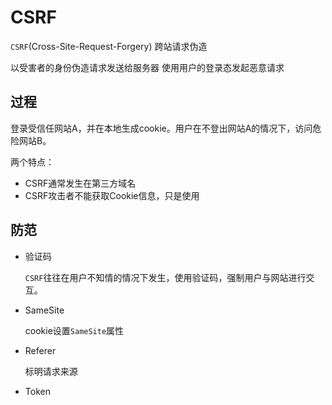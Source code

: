 # CSRF

`CSRF`(Cross-Site-Request-Forgery) 跨站请求伪造

以受害者的身份伪造请求发送给服务器
使用用户的登录态发起恶意请求

## 过程
登录受信任网站A，并在本地生成cookie。用户在不登出网站A的情况下，访问危险网站B。

两个特点：
* CSRF通常发生在第三方域名
* CSRF攻击者不能获取Cookie信息，只是使用

## 防范
* 验证码

  `CSRF`往往在用户不知情的情况下发生，使用验证码，强制用户与网站进行交互。

* SameSite

  cookie设置`SameSite`属性

* Referer

  标明请求来源

* Token